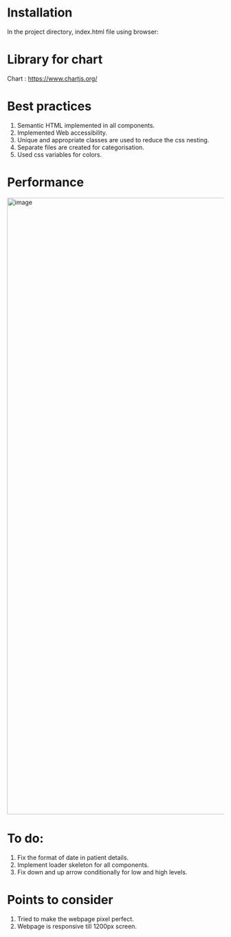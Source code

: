 # Installation
In the project directory, index.html file using browser:

# Library for chart
  Chart : https://www.chartjs.org/

# Best practices
1. Semantic HTML implemented in all components.
2. Implemented Web accessibility.
3. Unique and appropriate classes are used to reduce the css nesting.
4. Separate files are created for categorisation. 
5. Used css variables for colors.

# Performance
<img width="1435" alt="image" src="https://github.com/sonal3323/patient-dashboard/assets/155446833/cd785f08-48aa-48ce-a1f2-f31edfd63915">


# To do:
1. Fix the format of date in patient details.
2. Implement loader skeleton for all components.
3. Fix down and up arrow conditionally for low and high levels.

# Points to consider
1. Tried to make the webpage pixel perfect.
2. Webpage is responsive till 1200px screen.

